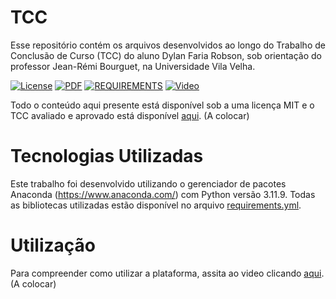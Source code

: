 # TCC
Esse repositório contém os arquivos desenvolvidos ao longo do Trabalho de Conclusão de Curso (TCC) do aluno Dylan Faria Robson, sob orientação do professor Jean-Rémi Bourguet, na Universidade Vila Velha.

[![License](https://img.shields.io/badge/Licença-MIT-blue.svg)](/LICENSE) [![PDF](https://img.shields.io/badge/PDF-TCC-green)](/TCC-Dylan-Final.pdf) [![REQUIREMENTS](https://img.shields.io/badge/YML-Requirements-cyan)](/Main/requirements.yml) [![Video](https://img.shields.io/badge/V%C3%ADdeo-Plataforma-red)](https://www.youtube.com/)

Todo o conteúdo aqui presente está disponível sob a uma licença MIT e o TCC avaliado e aprovado está disponível [aqui](/TCC-Dylan-Final.pdf). (A colocar)

# Tecnologias Utilizadas

Este trabalho foi desenvolvido utilizando o gerenciador de pacotes Anaconda (https://www.anaconda.com/) com Python versão 3.11.9. 
Todas as bibliotecas utilizadas estão disponível no arquivo [requirements.yml](/Main/requirements.yml).

# Utilização

Para compreender como utilizar a plataforma, assita ao video clicando [aqui](https://www.youtube.com/). (A colocar)